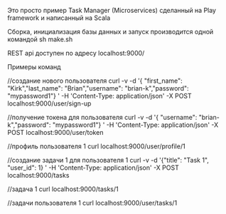Это просто пример Task Manager (Microservices) сделанный на Play framework и написанный на Scala

Сборка, инициализация базы данных и запуск производится одной командой
sh make.sh

REST api доступен по адресу localhost:9000/

Примеры команд

//создание нового пользователя
curl -v -d '{ "first_name": "Kirk","last_name": "Brian","username": "brian-k","password": "mypassword1"} ' -H 'Content-Type: application/json' -X POST localhost:9000/user/sign-up

//получение токена для пользователя
curl -v -d '{ "username": "brian-k","password": "mypassword1"} ' -H 'Content-Type: application/json' -X POST localhost:9000/user/token

//профиль пользователя 1
curl localhost:9000/user/profile/1

//создание задачи 1 для пользователя 1
curl -v -d '{"title": "Task 1", "user_id": 1} ' -H 'Content-Type: application/json' -X POST localhost:9000/tasks

//задача 1
curl localhost:9000/tasks/1

//задачи пользователя 1
curl localhost:9000/user/tasks/1



     